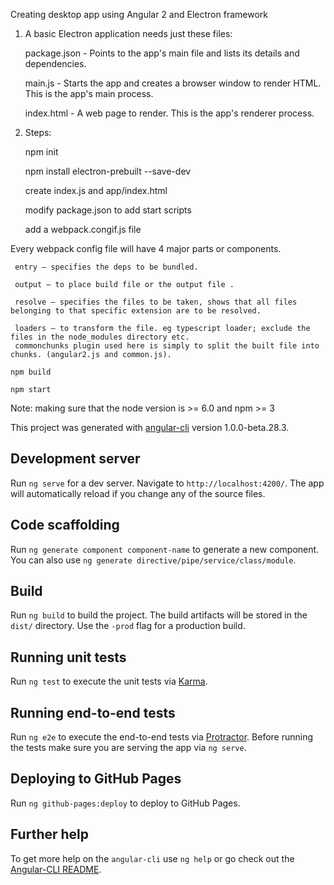Creating desktop app using Angular 2 and Electron framework

 1. A basic Electron application needs just these files:

      package.json - Points to the app's main file and lists its details and dependencies.
      
      main.js - Starts the app and creates a browser window to render HTML. This is the app's main process.
      
      index.html - A web page to render. This is the app's renderer process.

 2. Steps:

    npm init
 
    npm install electron-prebuilt --save-dev

    create index.js and app/index.html

    modify package.json to add start scripts

    add a webpack.congif.js file 
 
 Every webpack config file will have 4 major parts or components.

     entry – specifies the deps to be bundled.

     output – to place build file or the output file .

     resolve – specifies the files to be taken, shows that all files belonging to that specific extension are to be resolved.

     loaders – to transform the file. eg typescript loader; exclude the files in the node_modules directory etc.
     commonchunks plugin used here is simply to split the built file into chunks. (angular2.js and common.js).
 
    npm build
 
    npm start
   
 Note: making sure that the node version is >= 6.0 and npm >= 3




This project was generated with [angular-cli](https://github.com/angular/angular-cli) version 1.0.0-beta.28.3.

## Development server
Run `ng serve` for a dev server. Navigate to `http://localhost:4200/`. The app will automatically reload if you change any of the source files.

## Code scaffolding

Run `ng generate component component-name` to generate a new component. You can also use `ng generate directive/pipe/service/class/module`.

## Build

Run `ng build` to build the project. The build artifacts will be stored in the `dist/` directory. Use the `-prod` flag for a production build.

## Running unit tests

Run `ng test` to execute the unit tests via [Karma](https://karma-runner.github.io).

## Running end-to-end tests

Run `ng e2e` to execute the end-to-end tests via [Protractor](http://www.protractortest.org/).
Before running the tests make sure you are serving the app via `ng serve`.

## Deploying to GitHub Pages

Run `ng github-pages:deploy` to deploy to GitHub Pages.

## Further help

To get more help on the `angular-cli` use `ng help` or go check out the [Angular-CLI README](https://github.com/angular/angular-cli/blob/master/README.md).
